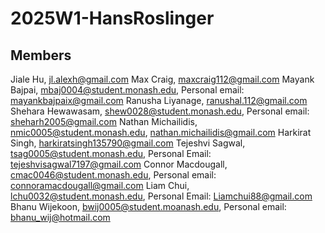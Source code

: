 # 2025W1-HansRoslinger

## Members

Jiale Hu, jl.alexh@gmail.com
Max Craig, maxcraig112@gmail.com
Mayank Bajpai, mbaj0004@student.monash.edu, Personal email: mayankbajpaix@gmail.com
Ranusha Liyanage, ranushal.112@gmail.com
Shehara Hewawasam, shew0028@student.monash.edu, Personal email: sheharh2005@gmail.com
Nathan Michailidis, nmic0005@student.monash.edu, nathan.michailidis@gmail.com
Harkirat Singh, harkiratsingh135790@gmail.com
Tejeshvi Sagwal, tsag0005@student.monash.edu, Personal Email: tejeshvisagwal7197@gmail.com
Connor Macdougall, cmac0046@student.monash.edu, Personal email: connoramacdougall@gmail.com
Liam Chui, lchu0032@student.monash.edu, Personal Email: Liamchui88@gmail.com
Bhanu Wijekoon, bwij0005@student.moanash.edu, Personal email: bhanu_wij@hotmail.com

